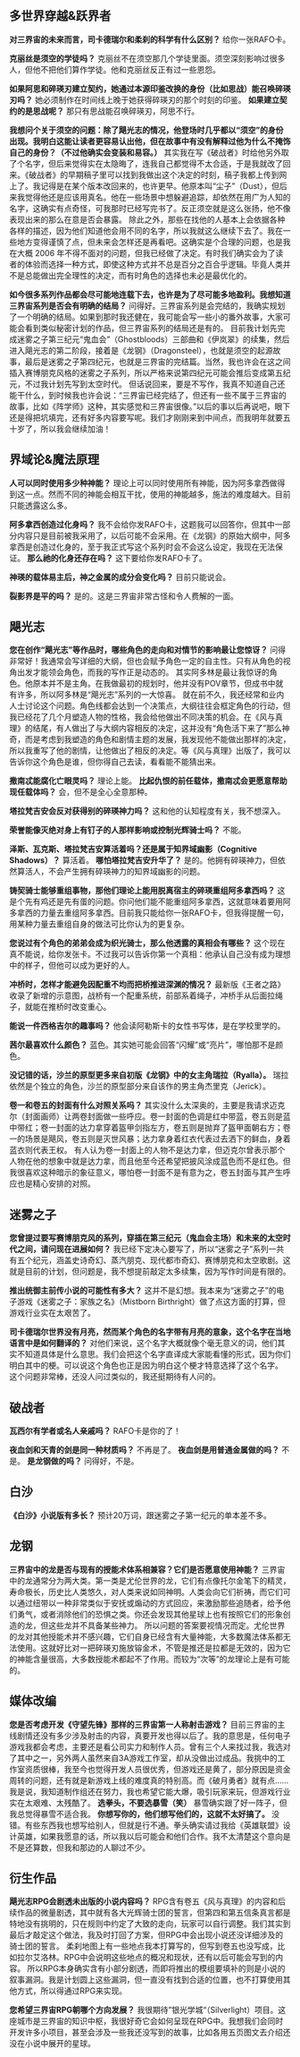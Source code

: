 ## 多世界穿越&跃界者

**对三界宙的未来而言，司卡德瑞尔和柔刹的科学有什么区别？**
给你一张RAFO卡。

**克丽丝是须空的学徒吗？**
克丽丝不在须空那几个学徒里面。须空深刻影响过很多人，但他不把他们算作学徒。他和克丽丝反正有过一些恩怨。

**如果阿思和碎瑛刃建立契约，她通过本源印鉴改换的身份（比如思战）能召唤碎瑛刃吗？**
她必须制作在时间线上晚于她获得碎瑛刃的那个时刻的印鉴。
**如果建立契约的是思战呢？**
那只有思战能召唤碎瑛刃，阿思不行。

**我想问个关于须空的问题：除了飓光志的情况，他登场时几乎都以“须空”的身份出现。我明白这能让读者更容易认出他，但在故事中有没有解释过他为什么不掩饰自己的身份？（不过他确实会变装和易容。）**
其实我在写《破战者》时给他另外取了个名字，但后来觉得实在太隐晦了，连我自己都觉得不太合适，于是我就改了回来。《破战者》的早期稿子里可以找到我做出这个决定的时刻，稿子我都上传到网上了。我记得是在某个版本改回来的，也许更早。他原本叫“尘子”（Dust），但后来我觉得他还是应该用真名。他在一些场景中想躲避追踪，却依然在用广为人知的名字，这确实有点奇怪，可我那时已经写完书了。反正须空就是这么张扬，他不像表现出来的那么在意是否会暴露。
除此之外，那些在找他的人基本上会依据各种各样的描述，因为他们知道他会用不同的名字，所以我就这么继续下去了。我在一些地方变得谨慎了点，但未来会怎样还是再看吧。这确实是个合理的问题，也是我在大概 2006 年不得不面对的问题，但我已经做了决定。有时我们确实会为了读者的体验而选择一种方式，即使这种方式并不总是百分之百合乎逻辑。毕竟人类并不是总能做出完全理性的决定，而有时角色的选择也未必是最优化的。

**如今很多系列作品都会尽可能地连载下去，也许是为了尽可能多地盈利。我想知道三界宙系列是否会有明确的结局？**
问得好。三界宙系列是会完结的，我确实规划了一个明确的结局。如果到那时我还健在，我可能会写一些小的番外故事，大家可能会看到类似秘密计划的作品，但三界宙系列的结局还是有的。
目前我计划先完成迷雾之子第三纪元“鬼血会”（Ghostbloods）三部曲和《伊岚翠》的续集，然后进入飓光志的第二阶段，接着是《龙钢》（Dragonsteel），也就是须空的起源故事，最后是迷雾之子第四纪元，也就是三界宙的完结篇。当然，我也许会在这之间插入赛博朋克风格的迷雾之子系列，所以严格来说第四纪元可能会推后变成第五纪元，不过我计划先写到太空时代。
但话说回来，要是不写作，我真不知道自己还能干什么，到时候我也许会说：“三界宙已经完结了，但还有一些不属于三界宙的故事，比如《阵学师》这种，其实感觉和三界宙很像。”以后的事以后再说吧，眼下还是得把坑填完，还有好多内容要写呢。我们才刚刚来到中间点，而我明年就要五十岁了，所以我会继续加油！

## 界域论&魔法原理

**人可以同时使用多少种神能？**
理论上可以同时使用所有神能，因为阿多拿西做得到这一点。然而不同的神能会相互干扰，使用的神能越多，施法的难度越大。目前只能透露这么多。

**阿多拿西创造过化身吗？**
我不会给你发RAFO卡，这题我可以回答你，但其中一部分内容只是目前被我采用了，以后可能不会采用。在《龙钢》的原始大纲中，阿多拿西是创造过化身的，至于我正式写这个系列时会不会这么设定，我现在无法保证。
**那么祂的化身还存在吗？**
这下要给你发RAFO卡了。

**神瑛的载体易主后，神之金属的成分会变化吗？**
目前只能说会。

**裂影界是平的吗？**
是的。这是三界宙非常古怪和令人费解的一面。

## 飓光志

**您在创作“飓光志”等作品时，哪些角色的走向和对情节的影响最让您惊讶？**
问得非常好！我通常会写详细的大纲，但也会赋予角色一定的自主性。只有从角色的视角出发才能领会角色，而我的写作正是动态的。
其实阿多林是最让我惊讶的角色。他原本并不是主角。在我做最初的规划时，他并没有POV章节，但成书中就有许多，所以阿多林是“飓光志”系列的一大惊喜。
就在前不久，我还经常和业内人士讨论这个问题。角色线都会达到一个决策点，大纲往往会框定角色的行动，但我已经花了几个月塑造人物的性格，我会给他做出不同决策的机会。在《风与真理》的结尾，有人做出了与大纲内容相反的决定，这并没有“角色活下来了”那么神奇，而是考虑到我塑造的角色和剧情主题的发展，我发现他不能做出那样的决定，所以我重写了他的剧情，让他做出了相反的决定。等《风与真理》出版了，我可以告诉你这个角色是谁，但你得自己去读，看看能不能猜出来。

**撒南忒能腐化亡眼灵吗？**
理论上能。
**比起仇恨的前任载体，撒南忒会更愿意帮助现任载体吗？**
会，但不是全心全意那种。

**塔拉梵吉安会反对获得别的碎瑛神力吗？**
这和他的认知程度有关，我不想深入。

**荣誉能像灭绝对身上有钉子的人那样影响或控制光辉骑士吗？**
不能。

**泽斯、瓦克斯、塔拉梵吉安算活着吗？还是属于知界域幽影（Cognitive Shadows）？**
算活着。
**哪怕塔拉梵吉安升华了？**
是的。他拥有碎瑛神力，但依然算活人，不会产生拥有碎瑛神力的知界域幽影的问题。

**铸契骑士能够重组事物，那他们理论上能用脱离宿主的碎瑛重组阿多拿西吗？**
这是个先有鸡还是先有蛋的问题。你问他们能不能重组阿多拿西，这就意味着要用阿多拿西的力量去重组阿多拿西。目前我只能给你一张RAFO卡，但我得提醒一句，用某种力量去重组自身的做法可比你认为的更复杂。

**您说过有个角色的弟弟会成为织光骑士，那么他透露的真相会有哪些？**
这个现在真不能说，给你发张卡。不过我可以告诉你第一个真相：他承认自己没有成为理想中的样子，但他可以成为更好的人。

**冲桥时，怎样才能避免因配重不均而把桥推进深渊的情况？**
最新版《王者之路》收录了新增的示意图，战桥有一个配重系统，前部系着绳子，冲桥手从后面拉绳子，就能在推桥时改变重心。

**能说一件西格吉尔的趣事吗？**
他会读阿勒斯卡的女性书写体，是在学校里学的。

**茜尔最喜欢什么颜色？**
蓝色。其实她可能会回答“闪耀”或“亮片”，哪怕那不是颜色。

**没记错的话，沙兰的原型更多来自初版《龙钢》中的女主角瑞拉（Ryalla）。**
瑞拉依然是个独立的角色，沙兰的原型部分来自该作的男主角杰里克（Jerick）。

**卷一和卷五的封面有什么对照关系吗？**
其实没什么太深奥的，主要是我请求迈克尔（封面画师）让两卷封面做一些呼应。卷一封面的色调是红中带蓝，卷五则是蓝中带红；卷一封面的达力拿穿着盔甲剑指左方，卷五则是抛弃了盔甲面朝右方；卷一的场景是飓风，卷五则是灭世风暴；达力拿身着红衣代表过去洒下的鲜血，身着蓝衣则代表王权。
有人认为卷一封面上的人物不是达力拿，但迈克尔曾表示那个人物在他的想象中就是达力拿，而且他至今还希望把披风涂成蓝色而不是红色。但我很喜欢这种暗示的象征意义，哪怕卷一封面不是有意为之，卷五封面与其产生呼应也是精心安排的对照。

## 迷雾之子

**您曾提过要写赛博朋克风的系列，穿插在第三纪元（鬼血会主场）和未来的太空时代之间，请问现在进展如何？**
我已经下定决心要写了，所以“迷雾之子”系列一共有五个纪元，涵盖史诗奇幻、蒸汽朋克、现代都市奇幻、赛博朋克和太空歌剧。这就是目前的计划，但问题是，我不想提前敲定太多续集，因为写作时间是有限的。

**推出统御主前传小说的可能性有多大？**
这并不是幻想。我本来为“迷雾之子”的电子游戏《迷雾之子：家族之名》（Mistborn Birthright）做了点这方面的打算，但游戏行业实在太艰苦了。

**司卡德瑞尔世界没有月亮，然而某个角色的名字带有月亮的意象，这个名字在当地语言中是如何翻译的？**
对他们来说，这个名字大概就像个毫无意义的词，他们其实不知道具体是什么意思。我们会把这个名字直译成大家能看懂的形式，因为你们明白其中的梗。可以说这个角色也正是因为明白这个梗才特意选择了这个名字。  
这个问题非常棒，还没人问过类似的，我还挺期待有人问的。

## 破战者

**瓦西尔有学者或名人亲戚吗？**
RAFO卡是你的了！

**夜血剑和天青的剑是同一种材质吗？**
不再是了。
**夜血剑是用普通金属做的吗？**
不是。
**是龙钢做的吗？**
问得好，不是。

## 白沙

**《白沙》小说版有多长？**
预计20万词，跟迷雾之子第一纪元的单本差不多。

## 龙钢

**三界宙中的龙是否与现有的授能术体系相兼容？它们是否愿意使用神能？**
三界宙中的龙通常分为两大类。第一类是尤伦世界的龙，它们有点像托尔金笔下的精灵，寿命极长，历史比人类悠久，对人类来说如同神明。人类会向它们祈祷，而它们可以通过纽带以一种非常类似于安抚或煽动的方式回应，来激励那些追随者，给予他们勇气，或者消除他们的恐惧之类。你还会发现其他星球上也有按照它们的形象创造的龙，但这些龙并不具备某些神力。
所以问题的答案要视情况而定。尤伦世界的龙对其他授能术并不感兴趣，它们自身已经含有大量神能，大多数魔法体系都无法使用。这就好比对一把碎瑛刃施放镕金术，不管是推还是拉都是无效的，因为它的神能含量很高，大多数授能术都起不了作用。而较为“次等”的龙理论上是有可能的。

## 媒体改编

**您是否考虑开发《守望先锋》那样的三界宙第一人称射击游戏？**
目前三界宙的主线剧情还没有多少涉及射击的内容，真要开发也得以后了。我的意思是，任何电子游戏我都会考虑，主要还是看公司实力和制作人员。曾有三个人来找过我，我选对了其中之一，另外两人虽然来自3A游戏工作室，却从没做出过成品。我挑中的工作室资质很棒，我至今也觉得开发人员很优秀，但游戏还是黄了，部分原因是资金周转的问题，还有就是新游戏上线的难度真的特别高。而《破月勇者》就有点……我是说，我知道制作组还在努力，我也希望它能大爆，吸引玩家来玩，但游戏行业实在太艰难、太残酷了。
**选拳头，不要选暴雪（笑）**
暴雪确实跟了好一阵子，但我总觉得暴雪不适合我。
**你想写你的，他们想写他们的，这就不太好搞了。**
没错。有些东西我也想写给别人，但就是行不通。拳头确实请过我给《英雄联盟》设计英雄，如果我愿意的话，所以我以后可能会和他们合作。我不太清楚这个意向是不是还算数，但我和那边的人聊过不少。

## 衍生作品

**飓光志RPG会剧透未出版的小说内容吗？**
RPG含有卷五《风与真理》的内容和后续作品的微量剧透，其中就有各大光辉骑士团的誓言，但第四和第五信条真言都是特地没有挑明的，只在规则中约定了大致的走向，玩家可以自行调整。我们其实到最后才敲定这个做法，我及时打回了方案，但RPG中会出现小说还没详细涉及的骑士团的誓言。
柔刹地图上有一些地点我本打算写的，但写到卷五也没写成，比如拉尔艾洛林。RPG中会说明这些地点的概况和现状，还有以后可能会写到的内容。
所以RPG本身确实含有小部分剧透，而即将推出的模组要填补的则是小说的叙事漏洞。我是计划圆上这些漏洞，但一直没有找到合适的位置，也不打算使用其他方式，所以得通过RPG来实现。

**您希望三界宙RPG朝哪个方向发展？**
我很期待”银光学城“（Silverlight）项目。这座城市是三界宙的知识中枢，我很好奇它会如何呈现在RPG中。我想我们会同时开发许多小项目，甚至会涉及一些我还没写到的故事，比如各用五页图文去介绍还没在小说中展开的星球。

